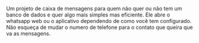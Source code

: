 Um projeto de caixa de mensagens para quem não quer ou não tem um banco de dados
e quer algo mais simples mas eficiente.
Ele abre o whatsapp web ou o aplicativo dependendo de como você tem configurado.
Não esqueça de mudar o numero de telefone para o contato que queira que va as mensagens.